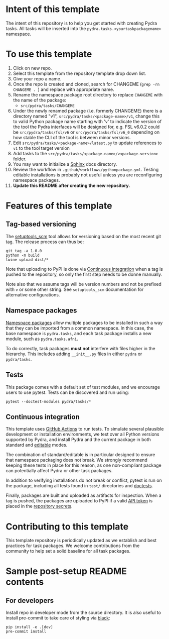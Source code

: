 # Intent of this template

The intent of this repository is to help you get started with creating Pydra tasks.
All tasks will be inserted into the `pydra.tasks.<yourtaskpackagename>` namespace.

# To use this template

1. Click on new repo.
1. Select this template from the repository template drop down list.
1. Give your repo a name.
1. Once the repo is created and cloned, search for CHANGEME (`grep -rn CHANGEME . `) and
   replace with appropriate name.
1. Rename the namespace package root directory to replace `CHANGEME` with the name of the package:
   * `src/pydra/tasks/CHANGEME`
1. Under the newly renamed package (i.e. formerly CHANGEME) there is a directory named "v1",
   `src/pydra/tasks/<package-name>/v1`, change this to valid Python package name starting with
   'v' to indicate the version of the tool the Pydra interfaces will be designed for,
   e.g. FSL v6.0.2 could be `src/pydra/tasks/fsl/v6` or `src/pydra/tasks/fsl/v6_0` depending on
   how stable the CLI of the tool is between minor versions.
1. Edit `src/pydra/tasks/<package-name>/latest.py` to update references to `v1` to the
   tool target version
1. Add tasks to the `src/pydra/tasks/<package-name>/v<package-version>` folder.
1. You may want to initialize a [Sphinx] docs directory.
1. Review the workflow in `.github/workflows/pythonpackage.yml`. Testing editable installations
   is probably not useful unless you are reconfiguring namespace packages.
1. **Update this README after creating the new repository.**

[Sphinx]: https://www.sphinx-doc.org/en/master/usage/quickstart.html

# Features of this template

## Tag-based versioning

The [setuptools_scm](https://github.com/pypa/setuptools_scm) tool allows for versioning based
on the most recent git tag. The release process can thus be:

```Shell
git tag -a 1.0.0
python -m build
twine upload dist/*
```

Note that uploading to PyPI is done via [Continuous integration](#continuous-integration) when
a tag is pushed to the repository, so only the first step needs to be donne manually.

Note also that we assume tags will be version numbers and not be prefixed with `v` or some other
string. See `setuptools_scm` documentation for alternative configurations.

## Namespace packages

[Namespace packages] allow multiple packages to be installed in such a way that they can be
imported from a common namespace. In this case, the base namespace is `pydra.tasks`, and each
task package installs a new module, such as `pydra.tasks.afni`.

To do correctly, task packages **must not** interfere with files higher in the hierarchy.
This includes adding `__init__.py` files in either `pydra` or `pydra/tasks`.

[Namespace packages]: https://www.python.org/dev/peps/pep-0420/

## Tests

This package comes with a default set of test modules, and we encourage users to use pytest.
Tests can be discovered and run using:

```
pytest --doctest-modules pydra/tasks/*
```

## Continuous integration

This template uses [GitHub Actions](https://docs.github.com/en/actions/) to run tests. To simulate
several plausible development or installation environments, we test over all Python versions
supported by Pydra, and install Pydra and the current package in both standard and
[editable](https://pip.pypa.io/en/stable/reference/pip_install/#editable-installs) modes.

The combination of standard/editable is in particular designed to ensure that namespace packaging
does not break. We strongly recommend keeping these tests in place for this reason, as one
non-compliant package can potentially affect Pydra or other task packages.

In addition to verifying installations do not break or conflict, pytest is run on the package,
including all tests found in `test/` directories and [doctests].

Finally, packages are built and uploaded as artifacts for inspection. When a tag is pushed,
the packages are uploaded to PyPI if a valid [API token](https://pypi.org/help/#apitoken) is placed
in the [repository secrets](https://docs.github.com/en/actions/reference/encrypted-secrets).

[doctests]: https://docs.python.org/3/library/doctest.html

# Contributing to this template

This template repository is periodically updated as we establish and best practices for task
packages. We welcome contributions from the community to help set a solid baseline for all
task packages.

# Sample post-setup README contents

## For developers

Install repo in developer mode from the source directory. It is also useful to
install pre-commit to take care of styling via [black](https://black.readthedocs.io/):

```
pip install -e .[dev]
pre-commit install
```
